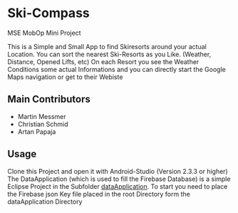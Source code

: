 # Ski-Compass
MSE MobOp Mini Project

This is a Simple and Small App to find Skiresorts around your actual Location.
You can sort the nearest Ski-Resorts as you Like. (Weather, Distance, Opened Lifts, etc)
On each Resort you see the Weather Conditions some actual Informations and you can directly start the Google Maps navigation or get to their Webiste

## Main Contributors
- Martin Messmer
- Christian Schmid
- Artan Papaja

## Usage
Clone this Project and open it with Android-Studio (Version 2.3.3 or higher)
The DataApplication (which is used to fill the Firebase Database) is a simple Eclipse Project in the Subfolder [dataApplication](dataApplication). To start you need to place the Firebase json Key file placed in the root Directory form the dataApplication Directory
